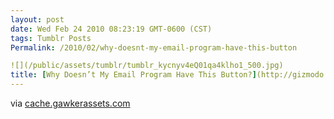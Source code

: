 ```yaml
---
layout: post
date: Wed Feb 24 2010 08:23:19 GMT-0600 (CST)
tags: Tumblr Posts
Permalink: /2010/02/why-doesnt-my-email-program-have-this-button

![](/public/assets/tumblr/tumblr_kycnyv4eQ01qa4klho1_500.jpg)
title: [Why Doesn’t My Email Program Have This Button?](http://gizmodo.com/5478597/why-doesnt-my-email-program-have-this-button)
---
```


via [cache.gawkerassets.com](http://cache.gawkerassets.com/assets/images/4/2010/02/500x_markasemail_500p.jpg)

